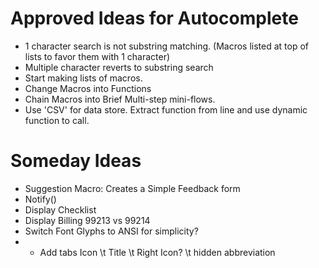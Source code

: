 Approved Ideas for Autocomplete
======================

* 1 character search is not substring matching. (Macros listed at top of lists to favor them with 1 character)
* Multiple character reverts to substring search
* Start making lists of macros.
* Change Macros into Functions
* Chain Macros into Brief Multi-step mini-flows.
* Use 'CSV' for data store. Extract function from line and use dynamic function to call.



Someday Ideas
===========

* Suggestion Macro: Creates a Simple Feedback form
* Notify()
* Display Checklist
* Display Billing 99213 vs 99214
* Switch Font Glyphs to ANSI for simplicity?
* * Add tabs Icon \t Title \t Right Icon? \t hidden abbreviation